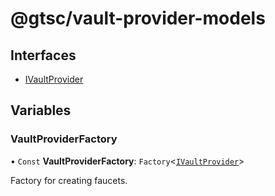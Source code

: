 # @gtsc/vault-provider-models

## Interfaces

- [IVaultProvider](interfaces/IVaultProvider.md)

## Variables

### VaultProviderFactory

• `Const` **VaultProviderFactory**: `Factory`\<[`IVaultProvider`](interfaces/IVaultProvider.md)\>

Factory for creating faucets.

